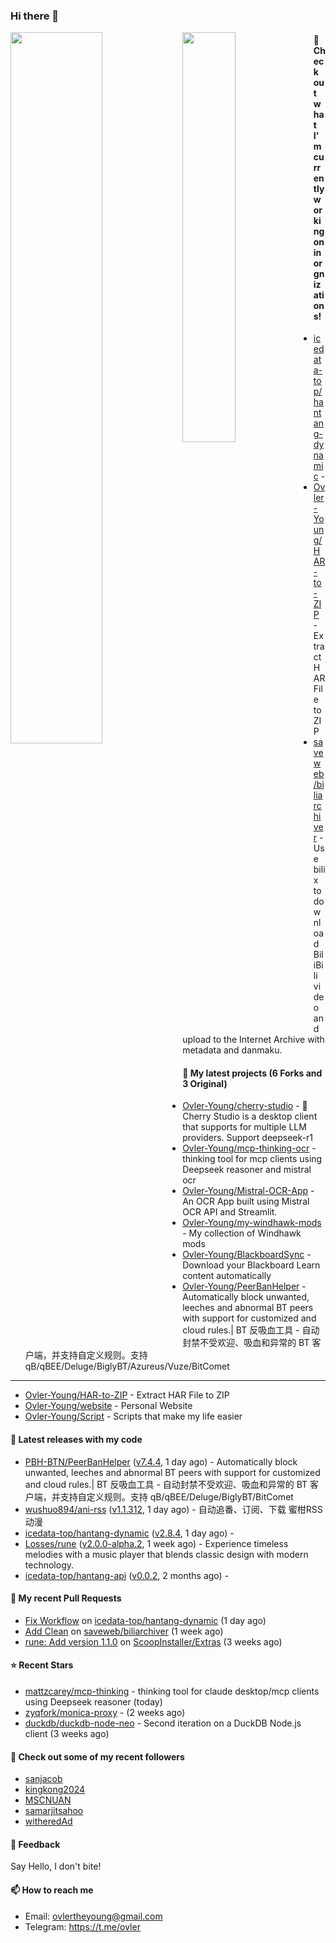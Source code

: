 ### Hi there 👋

<img align="left" width="54%" src="https://github-readme-stats-mauve-one-69.vercel.app/api?username=Ovler-Young&theme=dark&count_private=true&show_icons=true" />
<img align="left" width="41%" src="https://github-readme-stats-mauve-one-69.vercel.app/api/top-langs/?username=Ovler-Young&layout=compact&theme=dark&include_all_commits=true&count_private=true" />

#### 👷 Check out what I'm currently working on in orgnizations!

- [icedata-top/hantang-dynamic](https://github.com/icedata-top/hantang-dynamic) - 
- [Ovler-Young/HAR-to-ZIP](https://github.com/Ovler-Young/HAR-to-ZIP) - Extract HAR File to ZIP
- [saveweb/biliarchiver](https://github.com/saveweb/biliarchiver) -  Use bilix to download BiliBili video and upload to the Internet Archive with metadata and danmaku.

#### 🌱 My latest projects (6 Forks and 3 Original)

- [Ovler-Young/cherry-studio](https://github.com/Ovler-Young/cherry-studio) - 🍒 Cherry Studio is a desktop client that supports for multiple LLM providers. Support deepseek-r1
- [Ovler-Young/mcp-thinking-ocr](https://github.com/Ovler-Young/mcp-thinking-ocr) - thinking tool for mcp clients using Deepseek reasoner and mistral ocr
- [Ovler-Young/Mistral-OCR-App](https://github.com/Ovler-Young/Mistral-OCR-App) - An OCR App built using Mistral OCR API and Streamlit.
- [Ovler-Young/my-windhawk-mods](https://github.com/Ovler-Young/my-windhawk-mods) - My collection of Windhawk mods
- [Ovler-Young/BlackboardSync](https://github.com/Ovler-Young/BlackboardSync) - Download your Blackboard Learn content automatically
- [Ovler-Young/PeerBanHelper](https://github.com/Ovler-Young/PeerBanHelper) - Automatically block unwanted, leeches and abnormal BT peers with support for customized and cloud rules.| BT 反吸血工具 - 自动封禁不受欢迎、吸血和异常的 BT 客户端，并支持自定义规则。支持 qB/qBEE/Deluge/BiglyBT/Azureus/Vuze/BitComet
- ---

- [Ovler-Young/HAR-to-ZIP](https://github.com/Ovler-Young/HAR-to-ZIP) - Extract HAR File to ZIP
- [Ovler-Young/website](https://github.com/Ovler-Young/website) - Personal Website
- [Ovler-Young/Script](https://github.com/Ovler-Young/Script) - Scripts that make my life easier

#### 🔭 Latest releases with my code

- [PBH-BTN/PeerBanHelper](https://github.com/PBH-BTN/PeerBanHelper) ([v7.4.4](https://github.com/PBH-BTN/PeerBanHelper/releases/tag/v7.4.4), 1 day ago) - Automatically block unwanted, leeches and abnormal BT peers with support for customized and cloud rules.| BT 反吸血工具 - 自动封禁不受欢迎、吸血和异常的 BT 客户端，并支持自定义规则。支持 qB/qBEE/Deluge/BiglyBT/BitComet
- [wushuo894/ani-rss](https://github.com/wushuo894/ani-rss) ([v1.1.312](https://github.com/wushuo894/ani-rss/releases/tag/v1.1.312), 1 day ago) - 自动追番、订阅、下载 蜜柑RSS动漫
- [icedata-top/hantang-dynamic](https://github.com/icedata-top/hantang-dynamic) ([v2.8.4](https://github.com/icedata-top/hantang-dynamic/releases/tag/v2.8.4), 1 day ago) - 
- [Losses/rune](https://github.com/Losses/rune) ([v2.0.0-alpha.2](https://github.com/Losses/rune/releases/tag/v2.0.0-alpha.2), 1 week ago) - Experience timeless melodies with a music player that blends classic design with modern technology.
- [icedata-top/hantang-api](https://github.com/icedata-top/hantang-api) ([v0.0.2](https://github.com/icedata-top/hantang-api/releases/tag/v0.0.2), 2 months ago) - 

#### 🔨 My recent Pull Requests

- [Fix Workflow](https://github.com/icedata-top/hantang-dynamic/pull/1) on [icedata-top/hantang-dynamic](https://github.com/icedata-top/hantang-dynamic) (1 day ago)
- [Add Clean](https://github.com/saveweb/biliarchiver/pull/26) on [saveweb/biliarchiver](https://github.com/saveweb/biliarchiver) (1 week ago)
- [rune: Add version 1.1.0](https://github.com/ScoopInstaller/Extras/pull/14888) on [ScoopInstaller/Extras](https://github.com/ScoopInstaller/Extras) (3 weeks ago)

#### ⭐ Recent Stars

- [mattzcarey/mcp-thinking](https://github.com/mattzcarey/mcp-thinking) - thinking tool for claude desktop/mcp clients using Deepseek reasoner (today)
- [zyqfork/monica-proxy](https://github.com/zyqfork/monica-proxy) -  (2 weeks ago)
- [duckdb/duckdb-node-neo](https://github.com/duckdb/duckdb-node-neo) - Second iteration on a DuckDB Node.js client (3 weeks ago)

#### 👯 Check out some of my recent followers

- [sanjacob](https://github.com/sanjacob)
- [kingkong2024](https://github.com/kingkong2024)
- [MSCNUAN](https://github.com/MSCNUAN)
- [samarjitsahoo](https://github.com/samarjitsahoo)
- [witheredAd](https://github.com/witheredAd)

#### 💬 Feedback

Say Hello, I don't bite!

#### 📫 How to reach me

- Email: ovlertheyoung@gmail.com
- Telegram: https://t.me/ovler
